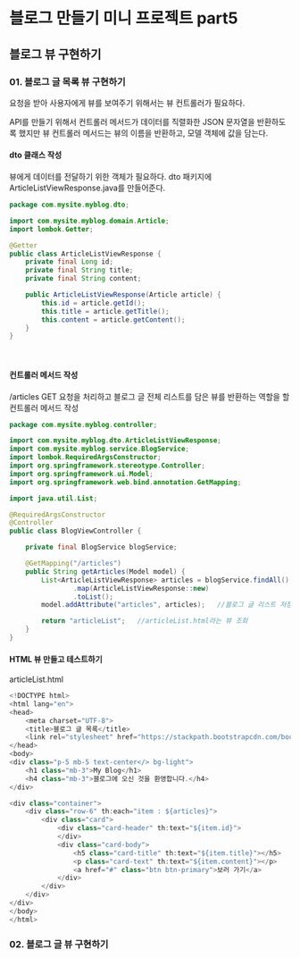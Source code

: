 # 블로그 만들기 미니 프로젝트 part5
## 블로그 뷰 구현하기
### 01. 블로그 글 목록 뷰 구현하기
요청을 받아 사용자에게 뷰를 보여주기 위해서는 뷰 컨트롤러가 필요하다.

API를 만들기 위해서 컨트롤러 메서드가 데이터를 직렬화한 JSON 문자열을 반환하도록 했지만 뷰 컨트롤러 메서드는 뷰의 이름을 반환하고, 모델 객체에 값을 담는다.

#### dto 클래스 작성
뷰에게 데이터를 전달하기 위한 객체가 필요하다.
dto 패키지에 ArticleListViewResponse.java를 만들어준다.

```java
package com.mysite.myblog.dto;

import com.mysite.myblog.domain.Article;
import lombok.Getter;

@Getter
public class ArticleListViewResponse {
    private final Long id;
    private final String title;
    private final String content;

    public ArticleListViewResponse(Article article) {
        this.id = article.getId();
        this.title = article.getTitle();
        this.content = article.getContent();
    }
}
```
<br>

#### 컨트롤러 메서드 작성
/articles GET 요청을 처리하고 블로그 글 전체 리스트를 담은 뷰를 반환하는 역할을 할 컨트롤러 메서드 작성

```java
package com.mysite.myblog.controller;

import com.mysite.myblog.dto.ArticleListViewResponse;
import com.mysite.myblog.service.BlogService;
import lombok.RequiredArgsConstructor;
import org.springframework.stereotype.Controller;
import org.springframework.ui.Model;
import org.springframework.web.bind.annotation.GetMapping;

import java.util.List;

@RequiredArgsConstructor
@Controller
public class BlogViewController {

    private final BlogService blogService;

    @GetMapping("/articles")
    public String getArticles(Model model) {
        List<ArticleListViewResponse> articles = blogService.findAll().stream()
                .map(ArticleListViewResponse::new)
                .toList();
        model.addAttribute("articles", articles);   //블로그 글 리스트 저장

        return "articleList";   //articleList.html라는 뷰 조회
    }
}
```

#### HTML 뷰 만들고 테스트하기
articleList.html

```java
<!DOCTYPE html>
<html lang="en">
<head>
    <meta charset="UTF-8">
    <title>블로그 글 목록</title>
    <link rel="stylesheet" href="https://stackpath.bootstrapcdn.com/bootstrap/4.1.3/css/bootstrap.min.css">
</head>
<body>
<div class="p-5 mb-5 text-center</> bg-light">
    <h1 class="mb-3">My Blog</h1>
    <h4 class="mb-3">블로그에 오신 것을 환영합니다.</h4>
</div>

<div class="container">
    <div class="row-6" th:each="item : ${articles}">
        <div class="card">
            <div class="card-header" th:text="${item.id}">
            </div>
            <div class="card-body">
                <h5 class="card-title" th:text="${item.title}"></h5>
                <p class="card-text" th:text="${item.content}"></p>
                <a href="#" class="btn btn-primary">보러 가기</a>
            </div>
        </div>
    </div>
</div>
</body>
</html>
```
### 02. 블로그 글 뷰 구현하기